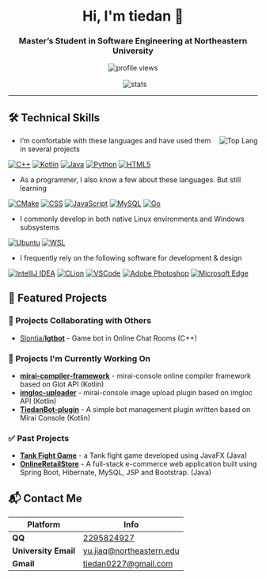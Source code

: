 <div align="center">
    <h1>Hi, I'm tiedan 👋</h1>
    <h3>Master’s Student in Software Engineering at Northeastern University</h3>
    <img src="https://komarev.com/ghpvc/?username=tiedanGH&abbreviated=true" alt="profile views" />
    <p>&nbsp;&nbsp;<img align="center" src="https://github-readme-stats.vercel.app/api?username=tiedanGH&show_icons=true&locale=en" alt="stats" /></p>
</div>

---

## 🛠️ Technical Skills

<img align="right" src="https://github-readme-stats.vercel.app/api/top-langs/?username=tiedanGH&layout=compact&langs_count=10" alt="Top Lang"/>

- I’m comfortable with these languages and have used them in several projects

[![C++](https://img.shields.io/badge/C%2B%2B-F0F0F0?style=for-the-badge&logo=cplusplus&logoColor=00599C)](https://isocpp.org/)
[![Kotlin](https://img.shields.io/badge/kotlin-F0F0F0?style=for-the-badge&logo=kotlin&logoColor=7F52FF)](https://kotlinlang.org/)
[![Java](https://img.shields.io/badge/java-F0F0F0?style=for-the-badge&logo=openjdk&logoColor=000000)](https://openjdk.org/)
[![Python](https://img.shields.io/badge/Python-F0F0F0?style=for-the-badge&logo=python&logoColor=3776AB)](https://www.python.org/)
[![HTML5](https://img.shields.io/badge/HTML5-F0F0F0?style=for-the-badge&logo=html5&logoColor=E34F26)](https://html.spec.whatwg.org/)

- As a programmer, I also know a few about these languages. But still learning

[![CMake](https://img.shields.io/badge/CMake-F0F0F0?style=for-the-badge&logo=cmake&logoColor=064F8C)](https://cmake.org/)
[![CSS](https://img.shields.io/badge/Css-F0F0F0?style=for-the-badge&logo=css&logoColor=663399)](https://www.w3.org/Style/CSS/Overview.en.html)
[![JavaScript](https://img.shields.io/badge/JavaScript-F0F0F0?style=for-the-badge&logo=javascript&logoColor=F7DF1E)](https://www.javascript.com/)
[![MySQL](https://img.shields.io/badge/MySQL-F0F0F0?style=for-the-badge&logo=mysql&logoColor=4479A1)](https://www.mysql.com/)
[![Go](https://img.shields.io/badge/Go-F0F0F0?style=for-the-badge&logo=go&logoColor=00ADD8)](https://golang.google.cn/)

- I commonly develop in both native Linux environments and Windows subsystems

[![Ubuntu](https://img.shields.io/badge/Ubuntu-F0F0F0?style=for-the-badge&logo=ubuntu&logoColor=E95420)](https://ubuntu.com/)
[![WSL](https://img.shields.io/badge/%F0%9F%90%A7WSL-F0F0F0?style=for-the-badge)](https://learn.microsoft.com/en-us/windows/wsl/)

- I frequently rely on the following software for development & design

[![IntelliJ IDEA](https://img.shields.io/badge/IDEA-F0F0F0?style=for-the-badge&logo=intellij%20idea&logoColor=000000)](https://www.jetbrains.com/idea/)
[![CLion](https://img.shields.io/badge/CLion-F0F0F0?style=for-the-badge&logo=clion&logoColor=000000)](https://www.jetbrains.com/clion/)
[![VSCode](https://img.shields.io/badge/VSCode-F0F0F0?style=for-the-badge&logo=visual%20studio%20code&logoColor=22A6F2)](https://vscode.dev/)
[![Adobe Photoshop](https://img.shields.io/badge/Photoshop-F0F0F0?style=for-the-badge&logo=adobe%20photoshop&logoColor=00C8FF)](https://www.adobe.com/products/photoshop.html)
[![Microsoft Edge](https://img.shields.io/badge/Edge-F0F0F0?style=for-the-badge&logo=microsoft%20edge&logoColor=00A4EF)](https://www.microsoft.com/en-us/edge/)

## 🌟 Featured Projects

### 🤝 Projects Collaborating with Others
- [Slontia/**lgtbot**](https://github.com/Slontia/lgtbot) - Game bot in Online Chat Rooms (C++)

### 🚧 Projects I'm Currently Working On
- [**mirai-compiler-framework**](https://github.com/tiedanGH/mirai-compiler-framework/) - mirai-console online compiler framework based on Glot API (Kotlin)
- [**imgloc-uploader**](https://github.com/tiedanGH/imgloc-uploader) - mirai-console image upload plugin based on imgloc API (Kotlin)
- [**TiedanBot-plugin**](https://github.com/tiedanGH/TiedanBot-plugin) - A simple bot management plugin written based on Mirai Console (Kotlin)

### ✅ Past Projects
- [**Tank Fight Game**](https://github.com/tiedanGH/Tank-Fight-Game) - a Tank fight game developed using JavaFX (Java)
- [**OnlineRetailStore**](https://github.com/tiedanGH/OnlineRetailStore) - A full-stack e-commerce web application built using Spring Boot, Hibernate, MySQL, JSP and Bootstrap. (Java)

## 📬 Contact Me

| Platform             | Info                                                        |
|----------------------|-------------------------------------------------------------|
| **QQ**               | [2295824927](https://qm.qq.com/q/hAIXBftS12)                |
| **University Email** | [yu.jiaq@northeastern.edu](mailto:yu.jiaq@northeastern.edu) |
| **Gmail**            | [tiedan0227@gmail.com](mailto:tiedan0227@gmail.com)         |
